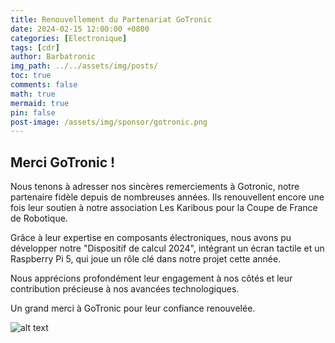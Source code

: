 ```yaml
---
title: Renouvellement du Partenariat GoTronic
date: 2024-02-15 12:00:00 +0800
categories: [Electronique]
tags: [cdr]
author: Barbatronic
img_path: ../../assets/img/posts/
toc: true
comments: false
math: true
mermaid: true
pin: false
post-image: /assets/img/sponsor/gotronic.png
---
```


## Merci GoTronic !

Nous tenons à adresser nos sincères remerciements à Gotronic, notre partenaire fidèle depuis de nombreuses années. Ils renouvellent encore une fois leur soutien à notre association Les Karibous pour la Coupe de France de Robotique.

Grâce à leur expertise en composants électroniques, nous avons pu développer notre "Dispositif de calcul 2024", intégrant un écran tactile et un Raspberry Pi 5, qui joue un rôle clé dans notre projet cette année.

Nous apprécions profondément leur engagement à nos côtés et leur contribution précieuse à nos avancées technologiques.

Un grand merci à GoTronic pour leur confiance renouvelée.

![alt text](IMG_20240205_002003.jpg)